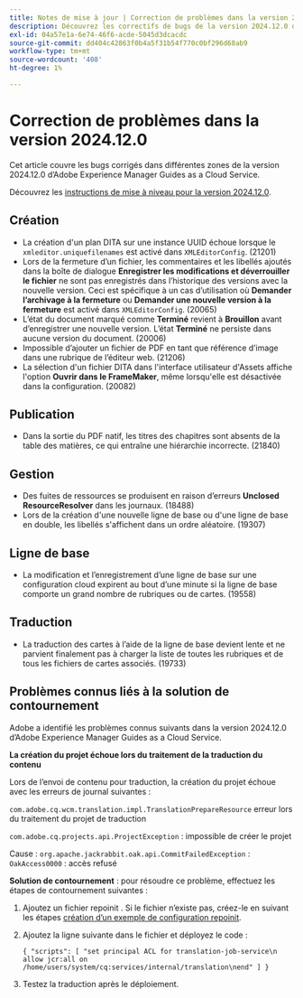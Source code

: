 ```yaml
---
title: Notes de mise à jour | Correction de problèmes dans la version 2024.12.0 d’Adobe Experience Manager Guides
description: Découvrez les correctifs de bugs de la version 2024.12.0 d’Adobe Experience Manager Guides as a Cloud Service.
exl-id: 04a57e1a-6e74-46f6-acde-5045d3dcacdc
source-git-commit: dd404c42863f0b4a5f31b54f770c0bf296d68ab9
workflow-type: tm+mt
source-wordcount: '408'
ht-degree: 1%

---
```


# Correction de problèmes dans la version 2024.12.0

Cet article couvre les bugs corrigés dans différentes zones de la version 2024.12.0 d’Adobe Experience Manager Guides as a Cloud Service.

Découvrez les [instructions de mise à niveau pour la version 2024.12.0](./upgrade-instructions-2024-12-0.md).

## Création

- La création d&#39;un plan DITA sur une instance UUID échoue lorsque le `xmleditor.uniquefilenames` est activé dans `XMLEditorConfig`. (21201)
- Lors de la fermeture d’un fichier, les commentaires et les libellés ajoutés dans la boîte de dialogue **Enregistrer les modifications et déverrouiller le fichier** ne sont pas enregistrés dans l’historique des versions avec la nouvelle version. Ceci est spécifique à un cas d’utilisation où **Demander l’archivage à la fermeture** ou **Demander une nouvelle version à la fermeture** est activé dans `XMLEditorConfig`. (20065)
- L’état du document marqué comme **Terminé** revient à **Brouillon** avant d’enregistrer une nouvelle version. L’état **Terminé** ne persiste dans aucune version du document. (20006)
- Impossible d’ajouter un fichier de PDF en tant que référence d’image dans une rubrique de l’éditeur web. (21206)
- La sélection d&#39;un fichier DITA dans l&#39;interface utilisateur d&#39;Assets affiche l&#39;option **Ouvrir dans le FrameMaker**, même lorsqu&#39;elle est désactivée dans la configuration. (20082)

## Publication

- Dans la sortie du PDF natif, les titres des chapitres sont absents de la table des matières, ce qui entraîne une hiérarchie incorrecte. (21840)


## Gestion

- Des fuites de ressources se produisent en raison d’erreurs **Unclosed ResourceResolver** dans les journaux. (18488)
- Lors de la création d&#39;une nouvelle ligne de base ou d&#39;une ligne de base en double, les libellés s&#39;affichent dans un ordre aléatoire. (19307)


## Ligne de base

- La modification et l’enregistrement d’une ligne de base sur une configuration cloud expirent au bout d’une minute si la ligne de base comporte un grand nombre de rubriques ou de cartes. (19558)

## Traduction

- La traduction des cartes à l’aide de la ligne de base devient lente et ne parvient finalement pas à charger la liste de toutes les rubriques et de tous les fichiers de cartes associés. (19733)

## Problèmes connus liés à la solution de contournement

Adobe a identifié les problèmes connus suivants dans la version 2024.12.0 d’Adobe Experience Manager Guides as a Cloud Service.

**La création du projet échoue lors du traitement de la traduction du contenu**

Lors de l’envoi de contenu pour traduction, la création du projet échoue avec les erreurs de journal suivantes :

`com.adobe.cq.wcm.translation.impl.TranslationPrepareResource` erreur lors du traitement du projet de traduction

`com.adobe.cq.projects.api.ProjectException` : impossible de créer le projet

Cause : `org.apache.jackrabbit.oak.api.CommitFailedException` : `OakAccess0000` : accès refusé


**Solution de contournement** : pour résoudre ce problème, effectuez les étapes de contournement suivantes :

1. Ajoutez un fichier repoinit . Si le fichier n’existe pas, créez-le en suivant les étapes [création d’un exemple de configuration repoinit](https://experienceleaguecommunities.adobe.com/t5/adobe-experience-cloud-questions/repoinit-configuration-for-property-set-on-aem-as-cloud-service/m-p/438854?profile.language=fr).
2. Ajoutez la ligne suivante dans le fichier et déployez le code :

   ```
   { "scripts": [ "set principal ACL for translation-job-service\n allow jcr:all on /home/users/system/cq:services/internal/translation\nend" ] }
   ```

3. Testez la traduction après le déploiement.

